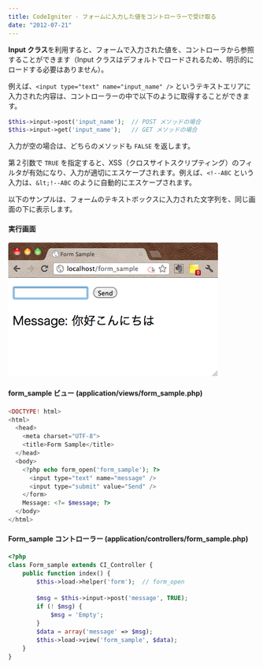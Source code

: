 ```yaml
---
title: CodeIgniter - フォームに入力した値をコントローラーで受け取る
date: "2012-07-21"
---
```


**Input クラス**を利用すると、フォームで入力された値を、コントローラから参照することができます（Input クラスはデフォルトでロードされるため、明示的にロードする必要はありません）。

例えば、`<input type="text" name="input_name" />` というテキストエリアに入力された内容は、コントローラーの中で以下のように取得することができます。

~~~ php
$this->input->post('input_name');  // POST メソッドの場合
$this->input->get('input_name');   // GET メソッドの場合
~~~

入力が空の場合は、どちらのメソッドも `FALSE` を返します。

第２引数で `TRUE` を指定すると、XSS（クロスサイトスクリプティング）のフィルタが有効になり、入力が適切にエスケープされます。例えば、`<!--ABC` という入力は、`&lt;!--ABC` のように自動的にエスケープされます。

以下のサンプルは、フォームのテキストボックスに入力された文字列を、同じ画面の下に表示します。

#### 実行画面

![get-form-input.png](./get-form-input.png)

#### form_sample ビュー (application/views/form_sample.php)

~~~ php
<DOCTYPE! html>
<html>
  <head>
    <meta charset="UTF-8">
    <title>Form Sample</title>
  </head>
  <body>
    <?php echo form_open('form_sample'); ?>
      <input type="text" name="message" />
      <input type="submit" value="Send" />
    </form>
    Message: <?= $message; ?>
  </body>
</html>
~~~

#### Form_sample コントローラー (application/controllers/form_sample.php)

~~~ php
<?php
class Form_sample extends CI_Controller {
    public function index() {
        $this->load->helper('form');  // form_open

        $msg = $this->input->post('message', TRUE);
        if (! $msg) {
            $msg = 'Empty';
        }
        $data = array('message' => $msg);
        $this->load->view('form_sample', $data);
    }
}
~~~

